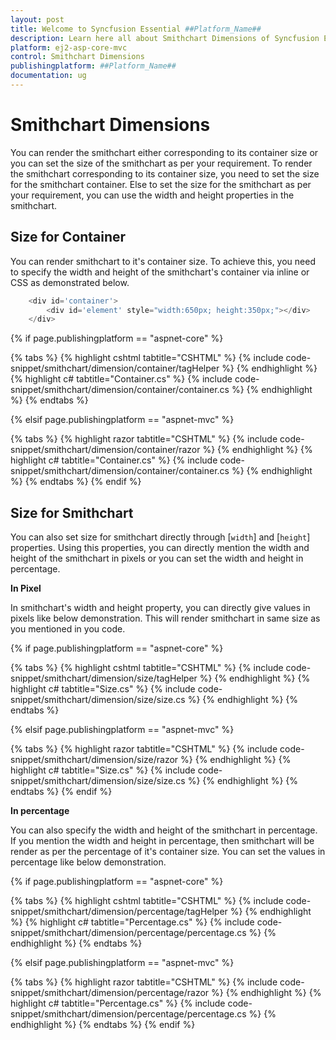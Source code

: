 ```yaml
---
layout: post
title: Welcome to Syncfusion Essential ##Platform_Name##
description: Learn here all about Smithchart Dimensions of Syncfusion Essential ##Platform_Name## widgets based on HTML5 and jQuery.
platform: ej2-asp-core-mvc
control: Smithchart Dimensions
publishingplatform: ##Platform_Name##
documentation: ug
---
```



# Smithchart Dimensions

You can render the smithchart either corresponding to its container size or you can set the size of the smithchart as per your requirement. To render the smithchart corresponding to its container size, you need to set the size for the smithchart container. Else to set the size for the smithchart as per your requirement, you can use the width and height properties in the smithchart.

## Size for Container

You can render smithchart to it's container size. To achieve this, you need to specify the width and height of the smithchart's container via inline or CSS as demonstrated below.

```javascript
    <div id='container'>
        <div id='element' style="width:650px; height:350px;"></div>
    </div>
```

{% if page.publishingplatform == "aspnet-core" %}

{% tabs %}
{% highlight cshtml tabtitle="CSHTML" %}
{% include code-snippet/smithchart/dimension/container/tagHelper %}
{% endhighlight %}
{% highlight c# tabtitle="Container.cs" %}
{% include code-snippet/smithchart/dimension/container/container.cs %}
{% endhighlight %}
{% endtabs %}

{% elsif page.publishingplatform == "aspnet-mvc" %}

{% tabs %}
{% highlight razor tabtitle="CSHTML" %}
{% include code-snippet/smithchart/dimension/container/razor %}
{% endhighlight %}
{% highlight c# tabtitle="Container.cs" %}
{% include code-snippet/smithchart/dimension/container/container.cs %}
{% endhighlight %}
{% endtabs %}
{% endif %}



## Size for Smithchart

<!-- markdownlint-disable MD036 -->

You can also set size for smithchart directly through [`width`] and [`height`] properties. Using this properties, you can directly mention the width and height of the smithchart in pixels or you can set the width and height in percentage.

**In Pixel**

In smithchart's width and height property, you can directly give values in pixels like below demonstration. This will render smithchart in same size as you mentioned in you code.

{% if page.publishingplatform == "aspnet-core" %}

{% tabs %}
{% highlight cshtml tabtitle="CSHTML" %}
{% include code-snippet/smithchart/dimension/size/tagHelper %}
{% endhighlight %}
{% highlight c# tabtitle="Size.cs" %}
{% include code-snippet/smithchart/dimension/size/size.cs %}
{% endhighlight %}
{% endtabs %}

{% elsif page.publishingplatform == "aspnet-mvc" %}

{% tabs %}
{% highlight razor tabtitle="CSHTML" %}
{% include code-snippet/smithchart/dimension/size/razor %}
{% endhighlight %}
{% highlight c# tabtitle="Size.cs" %}
{% include code-snippet/smithchart/dimension/size/size.cs %}
{% endhighlight %}
{% endtabs %}
{% endif %}



**In percentage**

You can also specify the width and height of the smithchart in percentage. If you mention the width and height in percentage, then smithchart will be render as per the percentage of it's container size. You can set the values in percentage like below demonstration.

{% if page.publishingplatform == "aspnet-core" %}

{% tabs %}
{% highlight cshtml tabtitle="CSHTML" %}
{% include code-snippet/smithchart/dimension/percentage/tagHelper %}
{% endhighlight %}
{% highlight c# tabtitle="Percentage.cs" %}
{% include code-snippet/smithchart/dimension/percentage/percentage.cs %}
{% endhighlight %}
{% endtabs %}

{% elsif page.publishingplatform == "aspnet-mvc" %}

{% tabs %}
{% highlight razor tabtitle="CSHTML" %}
{% include code-snippet/smithchart/dimension/percentage/razor %}
{% endhighlight %}
{% highlight c# tabtitle="Percentage.cs" %}
{% include code-snippet/smithchart/dimension/percentage/percentage.cs %}
{% endhighlight %}
{% endtabs %}
{% endif %}

